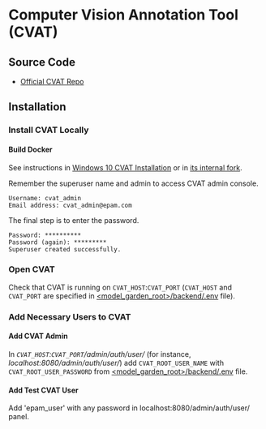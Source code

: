 # Computer Vision Annotation Tool (CVAT)

## Source Code

* [Official CVAT Repo](github.com/opencv/cvat)

## Installation

### Install CVAT Locally
#### Build Docker
See instructions in [Windows 10 CVAT Installation](github.com/opencv/cvat/blob/develop/cvat/apps/documentation/installation.md#windows-10)
 or in [its internal fork](git.epam.com/epm-emrd/cvat/-/blob/master/cvat/apps/documentation/installation.md#windows-10).

Remember the superuser name and admin to access CVAT admin console. 

```
Username: cvat_admin
Email address: cvat_admin@epam.com
```

The final step is to enter the password.

```
Password: **********
Password (again): *********
Superuser created successfully.
```

### Open CVAT
Check that CVAT is running on `CVAT_HOST`:`CVAT_PORT` (`CVAT_HOST` and
`CVAT_PORT` are specified in [<model_garden_root>/backend/.env](.env) file).

### Add Necessary Users to CVAT
#### Add CVAT Admin
In _`CVAT_HOST`:`CVAT_PORT`/admin/auth/user/_ (for instance,
_localhost:8080/admin/auth/user/_) add `CVAT_ROOT_USER_NAME` with
`CVAT_ROOT_USER_PASSWORD` from [<model_garden_root>/backend/.env](.env) file.

#### Add Test CVAT User
Add 'epam_user' with any password in localhost:8080/admin/auth/user/ panel. 